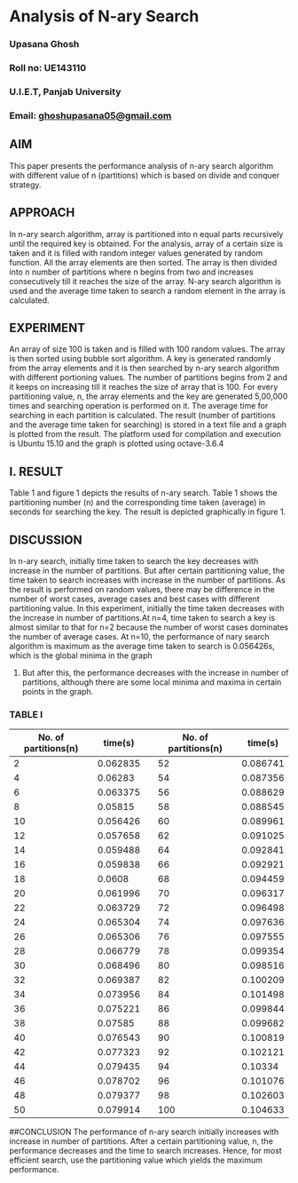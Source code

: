 # Analysis of N-ary Search

### Upasana Ghosh
### Roll no: UE143110
### U.I.E.T, Panjab University
### Email: ghoshupasana05@gmail.com

## AIM
This paper presents the performance analysis of n-ary search
algorithm with different value of n (partitions) which is based
on divide and conquer strategy.

## APPROACH
In n-ary search algorithm, array is partitioned into n equal
parts recursively until the required key is obtained. For the
analysis, array of a certain size is taken and it is filled with
random integer values generated by random function. All the
array elements are then sorted. The array is then divided into
n number of partitions where n begins from two and increases
consecutively till it reaches the size of the array. N-ary search
algorithm is used and the average time taken to search a
random element in the array is calculated.

## EXPERIMENT
An array of size 100 is taken and is filled with 100 random
values. The array is then sorted using bubble sort algorithm.
A key is generated randomly from the array elements and
it is then searched by n-ary search algorithm with different
portioning values. The number of partitions begins from 2 and
it keeps on increasing till it reaches the size of array that is
100. For every partitioning value, n, the array elements and
the key are generated 5,00,000 times and searching operation
is performed on it. The average time for searching in each
partition is calculated. The result (number of partitions and
the average time taken for searching) is stored in a text file
and a graph is plotted from the result. 
The platform used for
compilation and execution is Ubuntu 15.10 and the graph is
plotted using octave-3.6.4

## I. RESULT
Table 1 and figure 1 depicts the results of n-ary search. Table
1 shows the partitioning number (n) and the corresponding
time taken (average) in seconds for searching the key. The
result is depicted graphically in figure 1.

## DISCUSSION
In n-ary search, initially time taken to search the key
decreases with increase in the number of partitions. But after
certain partitioning value, the time taken to search increases
with increase in the number of partitions. As the result is
performed on random values, there may be difference in
the number of worst cases, average cases and best cases
with different partitioning value. In this experiment, initially
the time taken decreases with the increase in number of
partitions.At n=4, time taken to search a key is almost similar
to that for n=2 because the number of worst cases dominates
the number of average cases. At n=10, the performance of nary
search algorithm is maximum as the average time taken to
search is 0.056426s, which is the global minima in the graph
1. But after this, the performance decreases with the increase
in number of partitions, although there are some local minima
and maxima in certain points in the graph.

### TABLE I
| No. of partitions(n) | time(s)  |   | No. of partitions(n) | time(s)  |
|----------------------|----------|---|----------------------|----------|
| 2                    | 0.062835 |   | 52                   | 0.086741 |
| 4                    | 0.06283  |   | 54                   | 0.087356 |
| 6                    | 0.063375 |   | 56                   | 0.088629 |
| 8                    | 0.05815  |   | 58                   | 0.088545 |
| 10                   | 0.056426 |   | 60                   | 0.089961 |
| 12                   | 0.057658 |   | 62                   | 0.091025 |
| 14                   | 0.059488 |   | 64                   | 0.092841 |
| 16                   | 0.059838 |   | 66                   | 0.092921 |
| 18                   | 0.0608   |   | 68                   | 0.094459 |
| 20                   | 0.061996 |   | 70                   | 0.096317 |
| 22                   | 0.063729 |   | 72                   | 0.096498 |
| 24                   | 0.065304 |   | 74                   | 0.097636 |
| 26                   | 0.065306 |   | 76                   | 0.097555 |
| 28                   | 0.066779 |   | 78                   | 0.099354 |
| 30                   | 0.068496 |   | 80                   | 0.098516 |
| 32                   | 0.069387 |   | 82                   | 0.100209 |
| 34                   | 0.073956 |   | 84                   | 0.101498 |
| 36                   | 0.075221 |   | 86                   | 0.099844 |
| 38                   | 0.07585  |   | 88                   | 0.099682 |
| 40                   | 0.076543 |   | 90                   | 0.100819 |
| 42                   | 0.077323 |   | 92                   | 0.102121 |
| 44                   | 0.079435 |   | 94                   | 0.10334  |
| 46                   | 0.078702 |   | 96                   | 0.101076 |
| 48                   | 0.079377 |   | 98                   | 0.102603 |
| 50                   | 0.079914 |   | 100                  | 0.104633 |

##CONCLUSION
The performance of n-ary search initially increases with
increase in number of partitions. After a certain partitioning
value, n, the performance decreases and the time to search
increases. Hence, for most efficient search, use the partitioning
value which yields the maximum performance.
